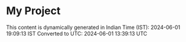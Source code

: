 # My Project

This content is dynamically generated in Indian Time (IST): 2024-06-01 19:09:13 IST
Converted to UTC: 2024-06-01 13:39:13 UTC
